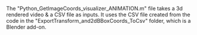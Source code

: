 The "Python_GetImageCoords_visualizer_ANIMATION.m" file takes a 3d rendered video & a CSV file as inputs. It uses the CSV file created from the code in the "ExportTransform_and2dBBoxCoords_ToCsv" folder, which is a Blender add-on. 